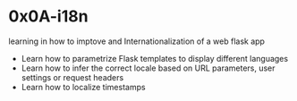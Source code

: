 # 0x0A-i18n

learning in how to imptove and Internationalization of a web flask app

- Learn how to parametrize Flask templates to display different languages
- Learn how to infer the correct locale based on URL parameters, user settings or request headers
- Learn how to localize timestamps
